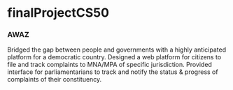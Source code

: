 # finalProjectCS50
### AWAZ

Bridged the gap between people and governments with a highly anticipated platform for a democratic country.
Designed a web platform for citizens to file and track complaints to MNA/MPA of specific jurisdiction.
Provided interface for parliamentarians to track and notify the status & progress of complaints of their constituency.
